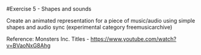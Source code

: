 #Exercise 5 - Shapes and sounds

Create an animated representation for a piece of music/audio using simple shapes and audio sync (experimental category freemusicarchive)

Reference: Monsters Inc. Titles - https://www.youtube.com/watch?v=BVaoNxG8Ahg
